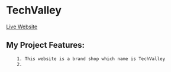# TechValley

[Live Website]()

## My Project Features:

```bash
    1. This website is a brand shop which name is TechValley
    2. 
```
